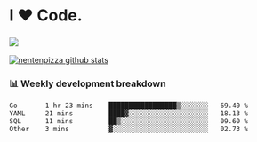 # I ❤️ Code.

### ![](http://img.shields.io/badge/Go-language-blue?style=for-the-badge&logo=appveyor)
[![nentenpizza github stats](https://github-readme-stats.vercel.app/api?username=nentenpizza&count_private=true)](https://github.com/anuraghazra/github-readme-stats)

### 📊 Weekly development breakdown

<!--START_SECTION:waka-->
```text
Go       1 hr 23 mins    █████████████████▒░░░░░░░   69.40 % 
YAML     21 mins         ████▓░░░░░░░░░░░░░░░░░░░░   18.13 % 
SQL      11 mins         ██▒░░░░░░░░░░░░░░░░░░░░░░   09.60 % 
Other    3 mins          ▓░░░░░░░░░░░░░░░░░░░░░░░░   02.73 % 
```
<!--END_SECTION:waka-->

